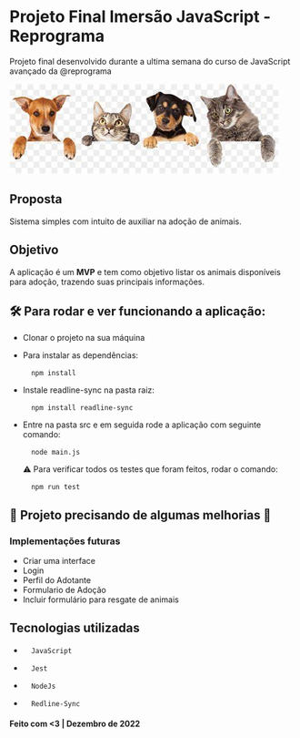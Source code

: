 # Projeto Final Imersão JavaScript - Reprograma 
Projeto final desenvolvido durante a ultima semana do curso de JavaScript avançado da @reprograma

![imagem com cachorrinhos e gatinhos](src/assets/dogocats.jpg)

## Proposta

Sistema simples com intuito de auxiliar na adoção de animais. 

## Objetivo

A aplicação é um **MVP**  e tem como objetivo listar os animais disponíveis para adoção, trazendo suas principais informações.  



## 🛠️ Para rodar e ver funcionando a aplicação:

* Clonar o projeto na sua máquina
* Para instalar as dependências:    

        npm install

* Instale readline-sync na pasta raiz: 

        npm install readline-sync

* Entre na pasta src e em seguida rode a aplicação com seguinte comando:

        node main.js





    ⚠️ Para verificar todos os testes que foram feitos, rodar o comando:
        

        npm run test

## 🚧 Projeto precisando de algumas melhorias 🚧

 ### Implementações futuras
* Criar uma interface 
* Login 
* Perfil do Adotante
* Formulario de Adoção
* Incluir formulário para resgate de animais 


## Tecnologias utilizadas
* 
        JavaScript
* 
        Jest 
*       NodeJs

*       Redline-Sync



#### Feito com **<3** | Dezembro de 2022
